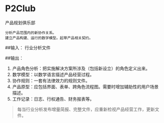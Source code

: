 P2Club
=========

产品规划俱乐部

	分析产品范围内的新协作关系。
    建立产品构建、运行的数学模型。起草产品相关契约。

##输入：
行业分析文件

##输出：
1. 产品角色分析：把实施解决方案所涉及（包括新设立）的角色定义出来。
1. 数学模型：以数学语言描述产品经营过程。
1. 协作规则：一套有法律效力的规则文件。
1. 产品原型：应包括界面、表单、跨角色流程图。需要时增加辅助性的用户场景描述。
1. 工作记录：日志、行权通告、财务报表等。

>每当行业分析发布增量简报、完整文件，应重新检视产品经营工作，更新文件。
